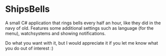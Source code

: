 # ShipsBells
A small C# application that rings bells every half an hour, like they did in the navy of old. Features some additional settings such as language (for the menu), watchsystems and showing notifications.

Do what you want with it, but I would appreciate it if you let me know what you do out of interest :)
